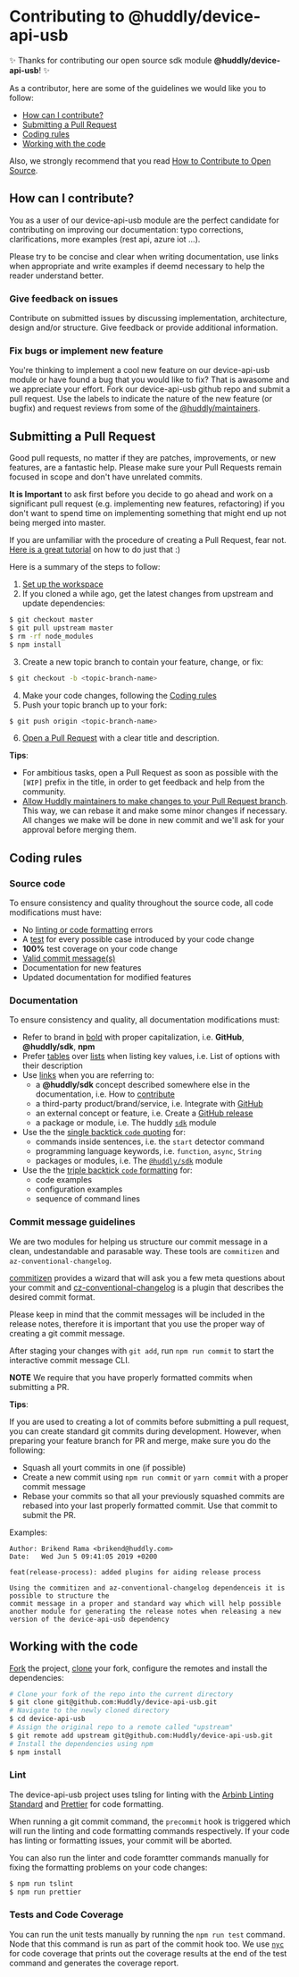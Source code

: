# Contributing to @huddly/device-api-usb

✨ Thanks for contributing our open source sdk module **@huddly/device-api-usb**! ✨

As a contributor, here are some of the guidelines we would like you to follow:
- [How can I contribute?](#how-can-i-contribute)
- [Submitting a Pull Request](#submitting-a-pull-request)
- [Coding rules](#coding-rules)
- [Working with the code](#working-with-the-code)

Also, we strongly recommend that you read [How to Contribute to Open Source](https://opensource.guide/how-to-contribute).

## How can I contribute?
You as a user of our device-api-usb module are the perfect candidate for contributing on improving our documentation: typo corrections, clarifications, more examples (rest api, azure iot ...).

Please try to be concise and clear when writing documentation, use links when appropriate and write examples if deemd necessary to help the reader understand better.

### Give feedback on issues
Contribute on submitted issues by discussing implementation, architecture, design and/or structure. Give feedback or provide additional information.

### Fix bugs or implement new feature
You're thinking to implement a cool new feature on our device-api-usb module or have found a bug that you would like to fix? That is awasome and we appreciate your effort. Fork our device-api-usb github repo and submit a pull request. Use the labels to indicate the nature of the new feature (or bugfix) and request reviews from some of the [@huddly/maintainers](https://github.com/orgs/Huddly/teams/app).

## Submitting a Pull Request
Good pull requests, no matter if they are patches, improvements, or new features, are a fantastic help. Please make sure your Pull Requests remain focused in scope and don't have unrelated commits.

**It is Important** to ask first before you decide to go ahead and work on a significant pull request (e.g. implementing new features, refactoring) if you don't want to spend time on implementing something that might end up not being merged into master.

If you are unfamiliar with the procedure of creating a Pull Request, fear not. [Here is a great tutorial](https://opensource.guide/how-to-contribute/#opening-a-pull-request) on how to do just that :)

Here is a summary of the steps to follow:

1. [Set up the workspace](#set-up-the-workspace)
2. If you cloned a while ago, get the latest changes from upstream and update dependencies:
```bash
$ git checkout master
$ git pull upstream master
$ rm -rf node_modules
$ npm install
```
3. Create a new topic branch to contain your feature, change, or fix:
```bash
$ git checkout -b <topic-branch-name>
```
4. Make your code changes, following the [Coding rules](#coding-rules)
5. Push your topic branch up to your fork:
```bash
$ git push origin <topic-branch-name>
```
6. [Open a Pull Request](https://help.github.com/articles/creating-a-pull-request/#creating-the-pull-request) with a clear title and description.

**Tips**:

- For ambitious tasks, open a Pull Request as soon as possible with the `[WIP]` prefix in the title, in order to get feedback and help from the community.
- [Allow Huddly maintainers to make changes to your Pull Request branch](https://help.github.com/articles/allowing-changes-to-a-pull-request-branch-created-from-a-fork). This way, we can rebase it and make some minor changes if necessary. All changes we make will be done in new commit and we'll ask for your approval before merging them.

## Coding rules

### Source code

To ensure consistency and quality throughout the source code, all code modifications must have:
- No [linting or code formatting](#lint) errors
- A [test](#tests) for every possible case introduced by your code change
- **100%** test coverage on your code change
- [Valid commit message(s)](#commit-message-guidelines)
- Documentation for new features
- Updated documentation for modified features

### Documentation

To ensure consistency and quality, all documentation modifications must:
- Refer to brand in [bold](https://help.github.com/articles/basic-writing-and-formatting-syntax/#styling-text) with proper capitalization, i.e. **GitHub**, **@huddly/sdk**, **npm**
- Prefer [tables](https://help.github.com/articles/organizing-information-with-tables) over [lists](https://help.github.com/articles/basic-writing-and-formatting-syntax/#lists) when listing key values, i.e. List of options with their description
- Use [links](https://help.github.com/articles/basic-writing-and-formatting-syntax/#links) when you are referring to:
  - a **@huddly/sdk** concept described somewhere else in the documentation, i.e. How to [contribute](CONTRIBUTING.md)
  - a third-party product/brand/service, i.e. Integrate with [GitHub](https://github.com)
  - an external concept or feature, i.e. Create a [GitHub release](https://help.github.com/articles/creating-releases)
  - a package or module, i.e. The huddly [`sdk`](https://github.com/Huddly/sdk) module
- Use the the [single backtick `code` quoting](https://help.github.com/articles/basic-writing-and-formatting-syntax/#quoting-code) for:
  - commands inside sentences, i.e. the `start` detector command
  - programming language keywords, i.e. `function`, `async`, `String`
  - packages or modules, i.e. The [`@huddly/sdk`](https://github.com/Huddly/sdk) module
- Use the the [triple backtick `code` formatting](https://help.github.com/articles/creating-and-highlighting-code-blocks) for:
  - code examples
  - configuration examples
  - sequence of command lines

### Commit message guidelines

We are two modules for helping us structure our commit message in a clean, undestandable and parasable way. These tools are `commitizen` and `az-conventional-changelog`.

[commitizen](https://github.com/commitizen/cz-cli) provides a wizard that will ask you a few meta questions about your commit and [cz-conventional-changelog](https://github.com/commitizen/cz-conventional-changelog) is a plugin that describes the desired commit format.

Please keep in mind that the commit messages will be included in the release notes, therefore it is important that you use the proper way of creating a git commit message.

After staging your changes with `git add`, run `npm run commit` to start the interactive commit message CLI.

**NOTE** We require that you have properly formatted commits when submitting a PR.

**Tips**:

If you are used to creating a lot of commits before submitting a pull request, you can create standard git commits during development. However, when preparing your feature branch for PR and merge, make sure you do the following:
- Squash all yourt commits in one (if possible)
- Create a new commit using `npm run commit` or `yarn commit` with a proper commit message
- Rebase your commits so that all your previously squashed commits are rebased into your last properly formatted commit. Use that commit to submit the PR.

Examples:
```commit
Author: Brikend Rama <brikend@huddly.com>
Date:   Wed Jun 5 09:41:05 2019 +0200

feat(release-process): added plugins for aiding release process

Using the commitizen and az-conventional-changelog dependenceis it is possible to structure the
commit message in a proper and standard way which will help possible another module for generating the release notes when releasing a new version of the device-api-usb dependency 
```

## Working with the code

[Fork](https://guides.github.com/activities/forking/#fork) the project, [clone](https://guides.github.com/activities/forking/#clone) your fork, configure the remotes and install the dependencies:

```bash
# Clone your fork of the repo into the current directory
$ git clone git@github.com:Huddly/device-api-usb.git
# Navigate to the newly cloned directory
$ cd device-api-usb
# Assign the original repo to a remote called "upstream"
$ git remote add upstream git@github.com:Huddly/device-api-usb.git
# Install the dependencies using npm
$ npm install
```

### Lint

The device-api-usb project uses tsling for linting with the [Arbinb Linting Standard](https://github.com/airbnb/javascript) and [Prettier](https://prettier.io) for code formatting.

When running a git commit command, the `precommit` hook is triggered which will run the linting and code formatting commands respectively. If your code has linting or formatting issues, your commit will be aborted.

You can also run the linter and code foramtter commands manually for fixing the formatting problems on your code changes:
```bash
$ npm run tslint
$ npm run prettier
```

### Tests and Code Coverage

You can run the unit tests manually by running the `npm run test` command. Node that this command is run as part of the commit hook too. We use [`nyc`](https://github.com/istanbuljs/nyc) for code coverage that prints out the coverage results at the end of the test command and generates the coverage report.
